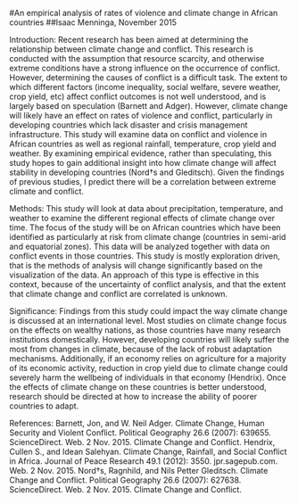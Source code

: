 #An empirical analysis of rates of violence and climate change in African countries
##Isaac Menninga, November 2015

Introduction:
	Recent research has been aimed at determining the relationship 
between climate change and conflict. This research is conducted with the 
assumption that resource scarcity, and otherwise extreme conditions have 
a strong influence on the occurrence of conflict. However, determining 
the causes of conflict is a difficult task. The extent to which 
different factors (income inequality, social welfare, severe weather, 
crop yield, etc) affect conflict outcomes is not well understood, and is 
largely based on speculation (Barnett and Adger). However, climate 
change will likely have an effect on rates of violence and conflict, 
particularly in developing countries which lack disaster and crisis 
management infrastructure. 
This study will examine data on conflict and violence in African 
countries as well as regional rainfall, temperature, crop yield and 
weather. By examining empirical evidence, rather than speculating, this 
study hopes to gain additional insight into how climate change will 
affect stability in developing countries (Nord†s and Gleditsch). Given 
the findings of previous studies, I predict there will be a correlation 
between extreme climate and conflict. 

Methods:
	This study will look at data about precipitation, temperature, 
and weather to examine the different regional effects of climate change 
over time. The focus of the study will be on African countries which 
have been identified as particularly at risk from climate change 
(countries in semi-arid and equatorial zones). This data will be 
analyzed together with data on conflict events in those countries. This 
study is mostly exploration driven, that is the methods of analysis will 
change significantly based on the visualization of the data. An approach 
of this type is effective in this context, because of the uncertainty of 
conflict analysis, and that the extent that climate change and conflict 
are correlated is unknown. 

Significance:
	Findings from this study could impact the way climate change is 
discussed at an international level. Most studies on climate change 
focus on the effects on wealthy nations, as those countries have many 
research institutions domestically. However, developing countries will 
likely suffer the most from changes in climate, because of the lack of 
robust adaptation mechanisms. Additionally, if an economy relies on 
agriculture for a majority of its economic activity, reduction in crop 
yield due to climate change could severely harm the wellbeing of 
individuals in that economy (Hendrix). Once the effects of climate 
change on these countries is better understood, research should be 
directed at how to increase the ability of poorer countries to adapt. 

References:
Barnett, Jon, and W. Neil Adger. Climate Change, Human Security and 
Violent Conflict. Political Geography 26.6 (2007): 639655. 
ScienceDirect. Web. 2 Nov. 2015. Climate Change and Conflict.
Hendrix, Cullen S., and Idean Salehyan. Climate Change, Rainfall, and 
Social Conflict in Africa. Journal of Peace Research 49.1 (2012): 3550. 
jpr.sagepub.com. Web. 2 Nov. 2015.
Nord†s, Ragnhild, and Nils Petter Gleditsch. Climate Change and 
Conflict. Political Geography 26.6 (2007): 627638. ScienceDirect. Web. 2 
Nov. 2015. Climate Change and Conflict.

